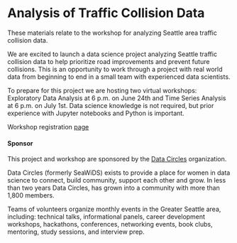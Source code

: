 # Analysis of Traffic Collision Data

These materials relate to the workshop for analyzing Seattle area traffic collision data.  

We are excited to launch a data science project analyzing Seattle traffic collision data to help prioritize road improvements and prevent future collisions. This is an opportunity to work through a project with real world data from beginning to end in a small team with experienced data scientists.  

To prepare for this project we are hosting two virtual workshops: Exploratory Data Analysis at 6 p.m. on June 24th and Time Series Analysis at 6 p.m. on July 1st. Data science knowledge is not required, but prior experience with Jupyter notebooks and Python is important.  

Workshop registration [page](https://www.meetup.com/Seattle-WiDS-Meetup/events/270738196/)  

#### Sponsor

This project and workshop are sponsored by the [Data Circles](datacircles.org) organization.  

Data Circles (formerly SeaWiDS) exists to provide a place for women in data science to connect, build community, support each other and grow. In less than two years Data Circles, has grown into a community with more than 1,800 members.  

Teams of volunteers organize monthly events in the Greater Seattle area, including: technical talks, informational panels, career development workshops, hackathons, conferences, networking events, book clubs, mentoring, study sessions, and interview prep.
